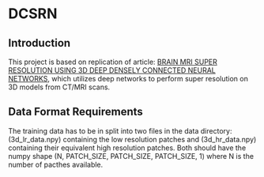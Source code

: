 # DCSRN
## Introduction
This project is based on replication of article: [BRAIN MRI SUPER RESOLUTION USING 3D DEEP DENSELY CONNECTED NEURAL NETWORKS](https://arxiv.org/abs/1801.02728), which utilizes deep networks to perform super resolution on 3D models from CT/MRI scans.

## Data Format Requirements
The training data has to be in split into two files in the data directory: (3d_lr_data.npy) containing the low resolution patches and (3d_hr_data.npy) containing their equivalent high resolution patches. Both should have the numpy shape (N, PATCH_SIZE, PATCH_SIZE, PATCH_SIZE, 1) where N is the number of pacthes available.
